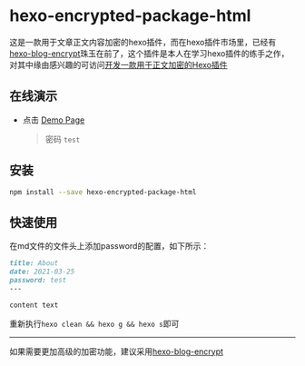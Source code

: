 # hexo-encrypted-package-html

这是一款用于文章正文内容加密的hexo插件，而在hexo插件市场里，已经有[hexo-blog-encrypt](https://github.com/D0n9X1n/hexo-blog-encrypt)珠玉在前了，这个插件是本人在学习hexo插件的练手之作，对其中缘由感兴趣的可访问[开发一款用于正文加密的Hexo插件](https://yaoxuanzhi.github.io/news/)

## 在线演示

- 点击 [Demo Page](https://yaoxuanzhi.github.io/about/)
  >密码 `test`

## 安装

```sh
npm install --save hexo-encrypted-package-html
```

## 快速使用

在md文件的文件头上添加password的配置，如下所示：

```md
title: About
date: 2021-03-25
password: test
---

content text
```

重新执行`hexo clean && hexo g && hexo s`即可

---

如果需要更加高级的加密功能，建议采用[hexo-blog-encrypt](https://github.com/D0n9X1n/hexo-blog-encrypt)